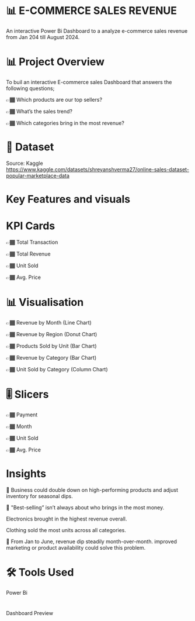 # 📊 E-COMMERCE SALES REVENUE
An interactive Power Bi Dashboard to a analyze e-commerce sales revenue from Jan 204 till August 2024.
#
# 📊 Project Overview 
To buil an interactive E-commerce sales Dashboard that answers the following questions;

👉🏾 ‌Which products are our top sellers? 

👉🏾 ‌What’s the sales trend? 

👉🏾 ‌Which categories bring in the most
revenue?
#
# 📂 Dataset
Source: Kaggle
https://www.kaggle.com/datasets/shreyanshverma27/online-sales-dataset-popular-marketplace-data
#

# Key Features and visuals
# KPI Cards

 👉🏾 Total Transaction    

 👉🏾 Total Revenue 

 👉🏾 Unit Sold

 👉🏾 Avg. Price

# 📊 Visualisation

👉🏾  Revenue by Month (Line Chart)

👉🏾  Revenue by Region (Donut Chart)

👉🏾  Products Sold by Unit (Bar Chart)

👉🏾  Revenue by Category (Bar Chart)

👉🏾  Unit Sold by Category (Column Chart)

# 🎚️ Slicers

👉🏾 Payment 

👉🏾 Month

👉🏾 Unit Sold

👉🏾 Avg. Price 
#

# Insights

📌 Business could double down on high-performing products and adjust inventory for seasonal dips.

📌 "Best-selling” isn’t always about who brings in the most money. 

Electronics brought in the highest revenue overall.

Clothing sold the most units across all categories.

📌 From Jan to June, revenue dip steadily month-over-month. improved marketing or product availability could solve this problem.
#

# 🛠️ Tools Used

Power Bi
#
Dashboard Preview 


























 
